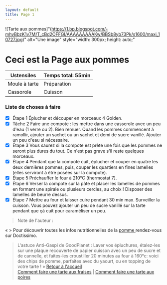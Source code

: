 ```yaml
---
layout: default
title: Page 1
---
```


![Tarte aux pommes]"(https://1.bp.blogspot.com/-mhvBbzK1v7M/T_cBd2OFFGI/AAAAAAAAAKw/BBSb8yb73Pk/s1600/maxi_10727.jpg)" alt="Une image" style="width: 300px; height: auto;"

# Ceci est la Page aux pommes
| Ustensiles      | Temps total: 55min | 
|-----------------|--------------------|
| Moule à tarte   | Préparation        |
| Cassorole       | Cuisson            |

### Liste de choses à faire

- [x] Étape 1
      Éplucher et découper en morceaux 4 Golden.
- [x] Tâche 2
      Faire une compote : les mettre dans une casserole avec un peu d'eau (1 verre ou 2). Bien remuer. Quand les pommes 
      commencent à ramollir, ajouter un sachet ou un sachet et demi de sucre vanillé. Ajouter un peu d'eau si nécessaire.
- [x] Étape 3
      Vous saurez si la compote est prête une fois que les pommes ne seront plus dures du tout. Ce n'est pas grave s'il 
      reste quelques morceaux.
- [x] Étape 4
      Pendant que la compote cuit, éplucher et couper en quatre les deux dernières pommes, puis, couper les quartiers en 
      fines lamelles (elles serviront à être posées sur la compote).
- [x] Étape 5
      Préchauffer le four à 210°C (thermostat 7).
- [x] Étape 6
      Verser la compote sur la pâte et placer les lamelles de pommes en formant une spirale ou plusieurs cercles, au choix 
      ! Disposer des lamelles de beurre dessus.
- [x] Étape 7
      Mettre au four et laisser cuire pendant 30 min max. Surveiller la cuisson. Vous pouvez ajouter un peu de sucre 
      vanillé sur la tarte pendant que çà cuit pour caraméliser un peu.

> Note de l'auteur :

« > Pour découvrir toutes les infos nutritionnelles de la [pomme ](https://www.doctissimo.fr/nutrition/famille-d-aliments/guide-aliments/pomme) rendez-vous sur Doctissimo.

> L'astuce Anti-Gaspi de GoodPlanet : Laver vos épluchures, étalez-les sur une plaque recouverte de papier cuisson avec un peu de sucre et de cannelle, et faites-les croustiller 20 minutes au four à 160°c: voici des chips de pomme, parfaites avec du yaourt, ou en topping de votre tarte ! »
[Retour à l'accueil](index)  
[Comment faire une tarte aux fraises](page2) |
[Comment faire une tarte aux poires](page3)
